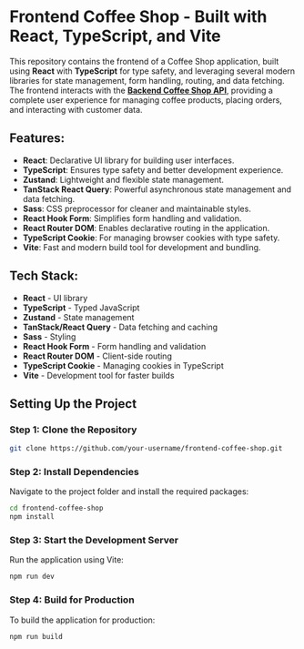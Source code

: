 
# Frontend Coffee Shop - Built with React, TypeScript, and Vite

This repository contains the frontend of a Coffee Shop application, built using **React** with **TypeScript** for type safety, and leveraging several modern libraries for state management, form handling, routing, and data fetching. The frontend interacts with the **[Backend Coffee Shop API](https://github.com/nenertiy/backend-coffee-shop)**, providing a complete user experience for managing coffee products, placing orders, and interacting with customer data.

## Features:
- **React**: Declarative UI library for building user interfaces.
- **TypeScript**: Ensures type safety and better development experience.
- **Zustand**: Lightweight and flexible state management.
- **TanStack React Query**: Powerful asynchronous state management and data fetching.
- **Sass**: CSS preprocessor for cleaner and maintainable styles.
- **React Hook Form**: Simplifies form handling and validation.
- **React Router DOM**: Enables declarative routing in the application.
- **TypeScript Cookie**: For managing browser cookies with type safety.
- **Vite**: Fast and modern build tool for development and bundling.

## Tech Stack:
- **React** - UI library
- **TypeScript** - Typed JavaScript
- **Zustand** - State management
- **TanStack/React Query** - Data fetching and caching
- **Sass** - Styling
- **React Hook Form** - Form handling and validation
- **React Router DOM** - Client-side routing
- **TypeScript Cookie** - Managing cookies in TypeScript
- **Vite** - Development tool for faster builds

## Setting Up the Project

### Step 1: Clone the Repository
```bash
git clone https://github.com/your-username/frontend-coffee-shop.git
```

### Step 2: Install Dependencies
Navigate to the project folder and install the required packages:
```bash
cd frontend-coffee-shop
npm install
```

### Step 3: Start the Development Server
Run the application using Vite:
```bash
npm run dev
```

### Step 4: Build for Production
To build the application for production:
```bash
npm run build
```

